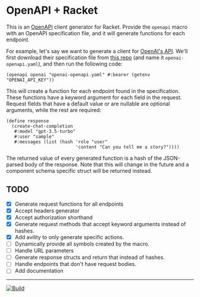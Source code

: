 # OpenAPI + Racket

This is an [OpenAPI][openapi] client generator for Racket. Provide the
`openapi` macro with an OpenAPI specification file, and it will generate
functions for each endpoint.

For example, let's say we want to generate a client for [OpenAI's
API][openai_api_docs]. We'll first download their specification file from [this
repo][openai_api_spec] (and name it `openai-openapi.yaml`), and then run the
following code:

```racket
(openapi openai "openai-openapi.yaml" #:bearer (getenv "OPENAI_API_KEY"))
```

This will create a function for each endpoint found in the specification. These
functions have a keyword argument for each field in the request. Request fields
that have a default value or are nullable are optional arguments, while the
rest are required:

```racket
(define response
  (create-chat-completion
   #:model "gpt-3.5-turbo"
   #:user "sample"
   #:messages (list (hash 'role "user"
                          'content "Can you tell me a story?"))))
```

The returned value of every generated function is a hash of the JSON-parsed
body of the response. Note that this will change in the future and a component
schema specific struct will be returned instead.

## TODO

- [x] Generate request functions for all endpoints
- [x] Accept headers generator
- [x] Accept authorization shorthand
- [x] Generate request methods that accept keyword arguments instead of hashes.
- [x] Add avility to only generate specific actions.
- [ ] Dynamically provide all symbols created by the macro.
- [ ] Handle URL parameters
- [ ] Generate response structs and return that instead of hashes.
- [ ] Handle endpoints that don't have request bodies.
- [ ] Add documentation

---

[![Build](https://github.com/minond/racket-openapi/actions/workflows/ci.yml/badge.svg)](https://github.com/minond/racket-openapi/actions/workflows/ci.yml)

[openapi]: https://openapi-generator.tech
[openai_api_docs]: https://platform.openai.com/docs/introduction
[openai_api_spec]: https://github.com/openai/openai-openapi/tree/master

